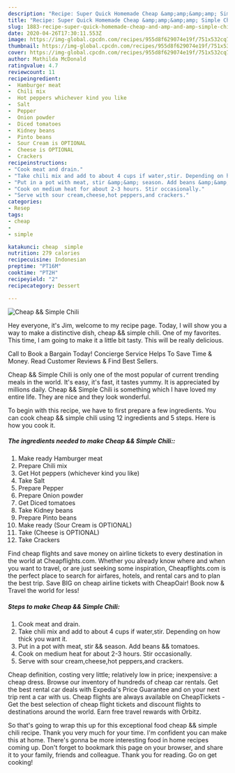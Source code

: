 ```yaml
---
description: "Recipe: Super Quick Homemade Cheap &amp;amp;&amp;amp; Simple Chili"
title: "Recipe: Super Quick Homemade Cheap &amp;amp;&amp;amp; Simple Chili"
slug: 1883-recipe-super-quick-homemade-cheap-and-amp-and-amp-simple-chili
date: 2020-04-26T17:30:11.553Z
image: https://img-global.cpcdn.com/recipes/955d8f629074e19f/751x532cq70/cheap-simple-chili-recipe-main-photo.jpg
thumbnail: https://img-global.cpcdn.com/recipes/955d8f629074e19f/751x532cq70/cheap-simple-chili-recipe-main-photo.jpg
cover: https://img-global.cpcdn.com/recipes/955d8f629074e19f/751x532cq70/cheap-simple-chili-recipe-main-photo.jpg
author: Mathilda McDonald
ratingvalue: 4.7
reviewcount: 11
recipeingredient:
-  Hamburger meat
-  Chili mix
-  Hot peppers whichever kind you like
-  Salt
-  Pepper
-  Onion powder
-  Diced tomatoes
-  Kidney beans
-  Pinto beans
-  Sour Cream is OPTIONAL
-  Cheese is OPTIONAL
-  Crackers
recipeinstructions:
- "Cook meat and drain."
- "Take chili mix and add to about 4 cups if water,stir. Depending on how thick you want it."
- "Put in a pot with meat, stir &amp;&amp; season. Add beans &amp;&amp; tomatoes."
- "Cook on medium heat for about 2-3 hours. Stir occasionally."
- "Serve with sour cream,cheese,hot peppers,and crackers."
categories:
- Resep
tags:
- cheap
- 
- simple

katakunci: cheap  simple
nutrition: 279 calories
recipecuisine: Indonesian
preptime: "PT16M"
cooktime: "PT2H"
recipeyield: "2"
recipecategory: Dessert

---
```



![Cheap &amp;&amp; Simple Chili](https://img-global.cpcdn.com/recipes/955d8f629074e19f/751x532cq70/cheap-simple-chili-recipe-main-photo.jpg)

Hey everyone, it's Jim, welcome to my recipe page. Today, I will show you a way to make a distinctive dish, cheap &amp;&amp; simple chili. One of my favorites. This time, I am going to make it a little bit tasty. This will be really delicious.

Call to Book a Bargain Today! Concierge Service Helps To Save Time &amp; Money. Read Customer Reviews &amp; Find Best Sellers.

Cheap &amp;&amp; Simple Chili is only one of the most popular of current trending meals in the world. It's easy, it's fast, it tastes yummy. It is appreciated by millions daily. Cheap &amp;&amp; Simple Chili is something which I have loved my entire life. They are nice and they look wonderful.


To begin with this recipe, we have to first prepare a few ingredients. You can cook cheap &amp;&amp; simple chili using 12 ingredients and 5 steps. Here is how you cook it.

##### The ingredients needed to make Cheap &amp;&amp; Simple Chili::

1. Make ready  Hamburger meat
1. Prepare  Chili mix
1. Get  Hot peppers (whichever kind you like)
1. Take  Salt
1. Prepare  Pepper
1. Prepare  Onion powder
1. Get  Diced tomatoes
1. Take  Kidney beans
1. Prepare  Pinto beans
1. Make ready  (Sour Cream is OPTIONAL)
1. Take  (Cheese is OPTIONAL)
1. Take  Crackers


Find cheap flights and save money on airline tickets to every destination in the world at Cheapflights.com. Whether you already know where and when you want to travel, or are just seeking some inspiration, Cheapflights.com is the perfect place to search for airfares, hotels, and rental cars and to plan the best trip. Save BIG on cheap airline tickets with CheapOair! Book now &amp; Travel the world for less! 

##### Steps to make Cheap &amp;&amp; Simple Chili:

1. Cook meat and drain.
1. Take chili mix and add to about 4 cups if water,stir. Depending on how thick you want it.
1. Put in a pot with meat, stir &amp;&amp; season. Add beans &amp;&amp; tomatoes.
1. Cook on medium heat for about 2-3 hours. Stir occasionally.
1. Serve with sour cream,cheese,hot peppers,and crackers.


Cheap definition, costing very little; relatively low in price; inexpensive: a cheap dress. Browse our inventory of hundreds of cheap car rentals. Get the best rental car deals with Expedia&#39;s Price Guarantee and on your next trip rent a car with us. Cheap flights are always available on CheapTickets - Get the best selection of cheap flight tickets and discount flights to destinations around the world. Earn free travel rewards with Orbitz. 

So that's going to wrap this up for this exceptional food cheap &amp;&amp; simple chili recipe. Thank you very much for your time. I'm confident you can make this at home. There's gonna be more interesting food in home recipes coming up. Don't forget to bookmark this page on your browser, and share it to your family, friends and colleague. Thank you for reading. Go on get cooking!
